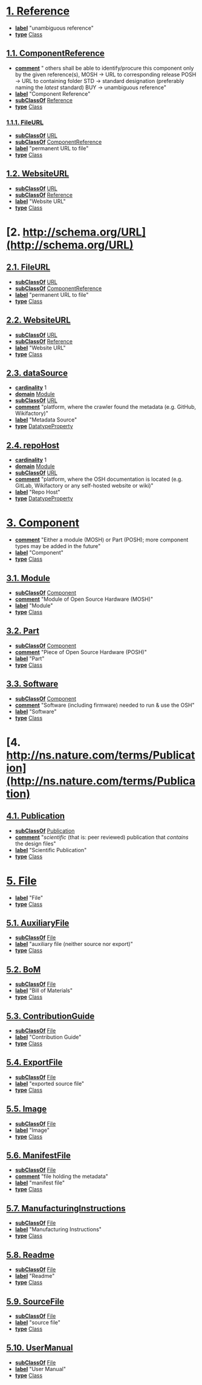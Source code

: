 # [1. Reference](https://github.com/OPEN-NEXT/OKH-LOSH/raw/master/OKH-LOSH.ttl#Reference)

* [**label**](http://www.w3.org/2000/01/rdf-schema#label) "unambiguous reference"
* [**type**](http://www.w3.org/1999/02/22-rdf-syntax-ns#type) [Class](http://www.w3.org/2002/07/owl#Class)

## [1.1. ComponentReference](https://github.com/OPEN-NEXT/OKH-LOSH/raw/master/OKH-LOSH.ttl#ComponentReference)

* [**comment**](http://www.w3.org/2000/01/rdf-schema#comment) "
    others shall be able to identify/procure this component only by the given reference(s),
    MOSH → URL to corresponding release
    POSH → URL to containing folder
    STD  → standard designation (preferably naming the _latest_ standard)
    BUY  → unambiguous reference"
* [**label**](http://www.w3.org/2000/01/rdf-schema#label) "Component Reference"
* [**subClassOf**](http://www.w3.org/2000/01/rdf-schema#subClassOf) [Reference](https://github.com/OPEN-NEXT/OKH-LOSH/raw/master/OKH-LOSH.ttl#Reference)
* [**type**](http://www.w3.org/1999/02/22-rdf-syntax-ns#type) [Class](http://www.w3.org/2002/07/owl#Class)

### [1.1.1. FileURL](https://github.com/OPEN-NEXT/OKH-LOSH/raw/master/OKH-LOSH.ttl#FileURL)

* [**subClassOf**](http://www.w3.org/2000/01/rdf-schema#subClassOf) [URL](http://schema.org/URL)
* [**subClassOf**](http://www.w3.org/2000/01/rdf-schema#subClassOf) [ComponentReference](https://github.com/OPEN-NEXT/OKH-LOSH/raw/master/OKH-LOSH.ttl#ComponentReference)
* [**label**](http://www.w3.org/2000/01/rdf-schema#label) "permanent URL to file"
* [**type**](http://www.w3.org/1999/02/22-rdf-syntax-ns#type) [Class](http://www.w3.org/2002/07/owl#Class)

## [1.2. WebsiteURL](https://github.com/OPEN-NEXT/OKH-LOSH/raw/master/OKH-LOSH.ttl#WebsiteURL)

* [**subClassOf**](http://www.w3.org/2000/01/rdf-schema#subClassOf) [URL](http://schema.org/URL)
* [**subClassOf**](http://www.w3.org/2000/01/rdf-schema#subClassOf) [Reference](https://github.com/OPEN-NEXT/OKH-LOSH/raw/master/OKH-LOSH.ttl#Reference)
* [**label**](http://www.w3.org/2000/01/rdf-schema#label) "Website URL"
* [**type**](http://www.w3.org/1999/02/22-rdf-syntax-ns#type) [Class](http://www.w3.org/2002/07/owl#Class)

# [2. http://schema.org/URL](http://schema.org/URL)


## [2.1. FileURL](https://github.com/OPEN-NEXT/OKH-LOSH/raw/master/OKH-LOSH.ttl#FileURL)

* [**subClassOf**](http://www.w3.org/2000/01/rdf-schema#subClassOf) [URL](http://schema.org/URL)
* [**subClassOf**](http://www.w3.org/2000/01/rdf-schema#subClassOf) [ComponentReference](https://github.com/OPEN-NEXT/OKH-LOSH/raw/master/OKH-LOSH.ttl#ComponentReference)
* [**label**](http://www.w3.org/2000/01/rdf-schema#label) "permanent URL to file"
* [**type**](http://www.w3.org/1999/02/22-rdf-syntax-ns#type) [Class](http://www.w3.org/2002/07/owl#Class)

## [2.2. WebsiteURL](https://github.com/OPEN-NEXT/OKH-LOSH/raw/master/OKH-LOSH.ttl#WebsiteURL)

* [**subClassOf**](http://www.w3.org/2000/01/rdf-schema#subClassOf) [URL](http://schema.org/URL)
* [**subClassOf**](http://www.w3.org/2000/01/rdf-schema#subClassOf) [Reference](https://github.com/OPEN-NEXT/OKH-LOSH/raw/master/OKH-LOSH.ttl#Reference)
* [**label**](http://www.w3.org/2000/01/rdf-schema#label) "Website URL"
* [**type**](http://www.w3.org/1999/02/22-rdf-syntax-ns#type) [Class](http://www.w3.org/2002/07/owl#Class)

## [2.3. dataSource](https://github.com/OPEN-NEXT/OKH-LOSH/raw/master/OKH-LOSH.ttl#dataSource)

* [**cardinality**](http://www.w3.org/2002/07/owl#cardinality) 1
* [**domain**](http://www.w3.org/2000/01/rdf-schema#domain) [Module](https://github.com/OPEN-NEXT/OKH-LOSH/raw/master/OKH-LOSH.ttl#Module)
* [**subClassOf**](http://www.w3.org/2000/01/rdf-schema#subClassOf) [URL](http://schema.org/URL)
* [**comment**](http://www.w3.org/2000/01/rdf-schema#comment) "platform, where the crawler found the metadata (e.g. GitHub, Wikifactory)"
* [**label**](http://www.w3.org/2000/01/rdf-schema#label) "Metadata Source"
* [**type**](http://www.w3.org/1999/02/22-rdf-syntax-ns#type) [DatatypeProperty](http://www.w3.org/2002/07/owl#DatatypeProperty)

## [2.4. repoHost](https://github.com/OPEN-NEXT/OKH-LOSH/raw/master/OKH-LOSH.ttl#repoHost)

* [**cardinality**](http://www.w3.org/2002/07/owl#cardinality) 1
* [**domain**](http://www.w3.org/2000/01/rdf-schema#domain) [Module](https://github.com/OPEN-NEXT/OKH-LOSH/raw/master/OKH-LOSH.ttl#Module)
* [**subClassOf**](http://www.w3.org/2000/01/rdf-schema#subClassOf) [URL](http://schema.org/URL)
* [**comment**](http://www.w3.org/2000/01/rdf-schema#comment) "platform, where the OSH documentation is located (e.g. GitLab, Wikifactory or any self-hosted website or wiki)"
* [**label**](http://www.w3.org/2000/01/rdf-schema#label) "Repo Host"
* [**type**](http://www.w3.org/1999/02/22-rdf-syntax-ns#type) [DatatypeProperty](http://www.w3.org/2002/07/owl#DatatypeProperty)

# [3. Component](https://github.com/OPEN-NEXT/OKH-LOSH/raw/master/OKH-LOSH.ttl#Component)

* [**comment**](http://www.w3.org/2000/01/rdf-schema#comment) "Either a module (MOSH) or Part (POSH); more component types may be added in the future"
* [**label**](http://www.w3.org/2000/01/rdf-schema#label) "Component"
* [**type**](http://www.w3.org/1999/02/22-rdf-syntax-ns#type) [Class](http://www.w3.org/2002/07/owl#Class)

## [3.1. Module](https://github.com/OPEN-NEXT/OKH-LOSH/raw/master/OKH-LOSH.ttl#Module)

* [**subClassOf**](http://www.w3.org/2000/01/rdf-schema#subClassOf) [Component](https://github.com/OPEN-NEXT/OKH-LOSH/raw/master/OKH-LOSH.ttl#Component)
* [**comment**](http://www.w3.org/2000/01/rdf-schema#comment) "Module of Open Source Hardware (MOSH)"
* [**label**](http://www.w3.org/2000/01/rdf-schema#label) "Module"
* [**type**](http://www.w3.org/1999/02/22-rdf-syntax-ns#type) [Class](http://www.w3.org/2002/07/owl#Class)

## [3.2. Part](https://github.com/OPEN-NEXT/OKH-LOSH/raw/master/OKH-LOSH.ttl#Part)

* [**subClassOf**](http://www.w3.org/2000/01/rdf-schema#subClassOf) [Component](https://github.com/OPEN-NEXT/OKH-LOSH/raw/master/OKH-LOSH.ttl#Component)
* [**comment**](http://www.w3.org/2000/01/rdf-schema#comment) "Piece of Open Source Hardware (POSH)"
* [**label**](http://www.w3.org/2000/01/rdf-schema#label) "Part"
* [**type**](http://www.w3.org/1999/02/22-rdf-syntax-ns#type) [Class](http://www.w3.org/2002/07/owl#Class)

## [3.3. Software](https://github.com/OPEN-NEXT/OKH-LOSH/raw/master/OKH-LOSH.ttl#Software)

* [**subClassOf**](http://www.w3.org/2000/01/rdf-schema#subClassOf) [Component](https://github.com/OPEN-NEXT/OKH-LOSH/raw/master/OKH-LOSH.ttl#Component)
* [**comment**](http://www.w3.org/2000/01/rdf-schema#comment) "Software (including firmware) needed to run & use the OSH"
* [**label**](http://www.w3.org/2000/01/rdf-schema#label) "Software"
* [**type**](http://www.w3.org/1999/02/22-rdf-syntax-ns#type) [Class](http://www.w3.org/2002/07/owl#Class)

# [4. http://ns.nature.com/terms/Publication](http://ns.nature.com/terms/Publication)


## [4.1. Publication](https://github.com/OPEN-NEXT/OKH-LOSH/raw/master/OKH-LOSH.ttl#Publication)

* [**subClassOf**](http://www.w3.org/2000/01/rdf-schema#subClassOf) [Publication](http://ns.nature.com/terms/Publication)
* [**comment**](http://www.w3.org/2000/01/rdf-schema#comment) "_scientific_ (that is: peer reviewed) publication that _contains_ the design files"
* [**label**](http://www.w3.org/2000/01/rdf-schema#label) "Scientific Publication"
* [**type**](http://www.w3.org/1999/02/22-rdf-syntax-ns#type) [Class](http://www.w3.org/2002/07/owl#Class)

# [5. File](https://github.com/OPEN-NEXT/OKH-LOSH/raw/master/OKH-LOSH.ttl#File)

* [**label**](http://www.w3.org/2000/01/rdf-schema#label) "File"
* [**type**](http://www.w3.org/1999/02/22-rdf-syntax-ns#type) [Class](http://www.w3.org/2002/07/owl#Class)

## [5.1. AuxiliaryFile](https://github.com/OPEN-NEXT/OKH-LOSH/raw/master/OKH-LOSH.ttl#AuxiliaryFile)

* [**subClassOf**](http://www.w3.org/2000/01/rdf-schema#subClassOf) [File](https://github.com/OPEN-NEXT/OKH-LOSH/raw/master/OKH-LOSH.ttl#File)
* [**label**](http://www.w3.org/2000/01/rdf-schema#label) "auxiliary file (neither source nor export)"
* [**type**](http://www.w3.org/1999/02/22-rdf-syntax-ns#type) [Class](http://www.w3.org/2002/07/owl#Class)

## [5.2. BoM](https://github.com/OPEN-NEXT/OKH-LOSH/raw/master/OKH-LOSH.ttl#BoM)

* [**subClassOf**](http://www.w3.org/2000/01/rdf-schema#subClassOf) [File](https://github.com/OPEN-NEXT/OKH-LOSH/raw/master/OKH-LOSH.ttl#File)
* [**label**](http://www.w3.org/2000/01/rdf-schema#label) "Bill of Materials"
* [**type**](http://www.w3.org/1999/02/22-rdf-syntax-ns#type) [Class](http://www.w3.org/2002/07/owl#Class)

## [5.3. ContributionGuide](https://github.com/OPEN-NEXT/OKH-LOSH/raw/master/OKH-LOSH.ttl#ContributionGuide)

* [**subClassOf**](http://www.w3.org/2000/01/rdf-schema#subClassOf) [File](https://github.com/OPEN-NEXT/OKH-LOSH/raw/master/OKH-LOSH.ttl#File)
* [**label**](http://www.w3.org/2000/01/rdf-schema#label) "Contribution Guide"
* [**type**](http://www.w3.org/1999/02/22-rdf-syntax-ns#type) [Class](http://www.w3.org/2002/07/owl#Class)

## [5.4. ExportFile](https://github.com/OPEN-NEXT/OKH-LOSH/raw/master/OKH-LOSH.ttl#ExportFile)

* [**subClassOf**](http://www.w3.org/2000/01/rdf-schema#subClassOf) [File](https://github.com/OPEN-NEXT/OKH-LOSH/raw/master/OKH-LOSH.ttl#File)
* [**label**](http://www.w3.org/2000/01/rdf-schema#label) "exported source file"
* [**type**](http://www.w3.org/1999/02/22-rdf-syntax-ns#type) [Class](http://www.w3.org/2002/07/owl#Class)

## [5.5. Image](https://github.com/OPEN-NEXT/OKH-LOSH/raw/master/OKH-LOSH.ttl#Image)

* [**subClassOf**](http://www.w3.org/2000/01/rdf-schema#subClassOf) [File](https://github.com/OPEN-NEXT/OKH-LOSH/raw/master/OKH-LOSH.ttl#File)
* [**label**](http://www.w3.org/2000/01/rdf-schema#label) "Image"
* [**type**](http://www.w3.org/1999/02/22-rdf-syntax-ns#type) [Class](http://www.w3.org/2002/07/owl#Class)

## [5.6. ManifestFile](https://github.com/OPEN-NEXT/OKH-LOSH/raw/master/OKH-LOSH.ttl#ManifestFile)

* [**subClassOf**](http://www.w3.org/2000/01/rdf-schema#subClassOf) [File](https://github.com/OPEN-NEXT/OKH-LOSH/raw/master/OKH-LOSH.ttl#File)
* [**comment**](http://www.w3.org/2000/01/rdf-schema#comment) "file holding the metadata"
* [**label**](http://www.w3.org/2000/01/rdf-schema#label) "manifest file"
* [**type**](http://www.w3.org/1999/02/22-rdf-syntax-ns#type) [Class](http://www.w3.org/2002/07/owl#Class)

## [5.7. ManufacturingInstructions](https://github.com/OPEN-NEXT/OKH-LOSH/raw/master/OKH-LOSH.ttl#ManufacturingInstructions)

* [**subClassOf**](http://www.w3.org/2000/01/rdf-schema#subClassOf) [File](https://github.com/OPEN-NEXT/OKH-LOSH/raw/master/OKH-LOSH.ttl#File)
* [**label**](http://www.w3.org/2000/01/rdf-schema#label) "Manufacturing Instructions"
* [**type**](http://www.w3.org/1999/02/22-rdf-syntax-ns#type) [Class](http://www.w3.org/2002/07/owl#Class)

## [5.8. Readme](https://github.com/OPEN-NEXT/OKH-LOSH/raw/master/OKH-LOSH.ttl#Readme)

* [**subClassOf**](http://www.w3.org/2000/01/rdf-schema#subClassOf) [File](https://github.com/OPEN-NEXT/OKH-LOSH/raw/master/OKH-LOSH.ttl#File)
* [**label**](http://www.w3.org/2000/01/rdf-schema#label) "Readme"
* [**type**](http://www.w3.org/1999/02/22-rdf-syntax-ns#type) [Class](http://www.w3.org/2002/07/owl#Class)

## [5.9. SourceFile](https://github.com/OPEN-NEXT/OKH-LOSH/raw/master/OKH-LOSH.ttl#SourceFile)

* [**subClassOf**](http://www.w3.org/2000/01/rdf-schema#subClassOf) [File](https://github.com/OPEN-NEXT/OKH-LOSH/raw/master/OKH-LOSH.ttl#File)
* [**label**](http://www.w3.org/2000/01/rdf-schema#label) "source file"
* [**type**](http://www.w3.org/1999/02/22-rdf-syntax-ns#type) [Class](http://www.w3.org/2002/07/owl#Class)

## [5.10. UserManual](https://github.com/OPEN-NEXT/OKH-LOSH/raw/master/OKH-LOSH.ttl#UserManual)

* [**subClassOf**](http://www.w3.org/2000/01/rdf-schema#subClassOf) [File](https://github.com/OPEN-NEXT/OKH-LOSH/raw/master/OKH-LOSH.ttl#File)
* [**label**](http://www.w3.org/2000/01/rdf-schema#label) "User Manual"
* [**type**](http://www.w3.org/1999/02/22-rdf-syntax-ns#type) [Class](http://www.w3.org/2002/07/owl#Class)

